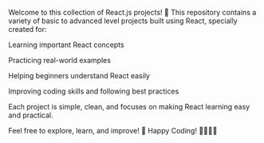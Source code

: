 Welcome to this collection of React.js projects! 🚀
This repository contains a variety of basic to advanced level projects built using React, specially created for:

Learning important React concepts

Practicing real-world examples

Helping beginners understand React easily

Improving coding skills and following best practices

Each project is simple, clean, and focuses on making React learning easy and practical.

Feel free to explore, learn, and improve! 🌟
Happy Coding! 👨‍💻👩‍💻
